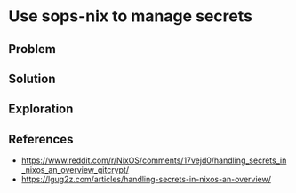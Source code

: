 # Use sops-nix to manage secrets

## Problem

## Solution

## Exploration

## References

- https://www.reddit.com/r/NixOS/comments/17vejd0/handling_secrets_in_nixos_an_overview_gitcrypt/
- https://lgug2z.com/articles/handling-secrets-in-nixos-an-overview/
